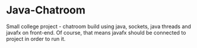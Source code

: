 # Java-Chatroom
Small college project - chatroom build using java, sockets, java threads and javafx on front-end. Of course, that means javafx should be connected to project in order to run it. 